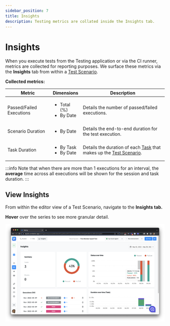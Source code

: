 ```yaml
---
sidebar_position: 7
title: Insights
description: Testing metrics are collated inside the Insights tab.
---
```


# Insights

When you execute tests from the Testing application or via the CI runner, metrics are collected for reporting purposes. We surface these metrics via the **Insights** tab from within a [Test Scenario](/platform/testing/features/building-tests/test-scenarios/).

**Collected metrics:**

| Metric | Dimensions | Description |
| --- | --- | --- |
| Passed/Failed Executions | <ul><li>Total (%)</li><li>By Date</li></ul> | Details the number of passed/failed executions. |
| Scenario Duration | <ul><li>By Date</li></ul> | Details the end-to-end duration for the test execution. |
| Task Duration | <ul><li>By Task</li><li>By Date</li></ul> | Details the duration of each [Task](/platform/testing/features/building-tests/tasks/) that makes up the [Test Scenario](/platform/testing/features/building-tests/test-scenarios/). |

:::info Note that when there are more than 1 executions for an interval, the **average** time across all executions will be shown for the session and task duration. :::

## View Insights

From within the editor view of a Test Scenario, navigate to the **Insights tab.**

**Hover** over the series to see more granular detail. &#x20;

![](<../assets/image (75).png>)
